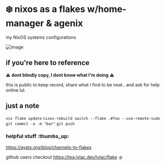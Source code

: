 # :snowflake: nixos as a flakes w/home-manager & agenix
my NixOS systems configurations

![image](https://user-images.githubusercontent.com/102007132/220453204-9848276c-bf31-4081-8b62-ea11c950765a.png)

## if you're here to reference
:warning: **dont blindly copy, I dont know what I'm doing** :warning:

this is public to keep record, share what I find to be neat.. and ask for help online lul.

## just a note
`nix flake update`
`nixos-rebuild switch --flake .#foo --use-remote-sudo`
`git commit -a -m "bar"`
`git push`

### helpful stuff :thumbs_up:
https://ayats.org/blog/channels-to-flakes


github users checkout https://tea.lylac.dev/lylac/flake :p